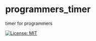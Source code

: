 # programmers_timer
timer for programmers

[![License: MIT](https://img.shields.io/badge/License-MIT-yellow.svg)](https://opensource.org/licenses/MIT)
